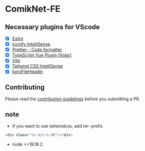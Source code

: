 <!--
 * @Date: 2024-01-09 15:31:15
 * @LastEditTime: 2024-01-26 11:31:59
 * @Description: ~
-->

# ComikNet-FE

## Necessary plugins for VScode

- [x] [Eslint](https://marketplace.visualstudio.com/items?itemName=dbaeumer.vscode-eslint)
- [x] [Iconify IntelliSense](https://marketplace.visualstudio.com/items?itemName=antfu.iconify)
- [x] [Prettier - Code formatter](https://marketplace.visualstudio.com/items?itemName=esbenp.prettier-vscode)
- [x] [TypeScript Vue Plugin (Volar)](https://marketplace.visualstudio.com/items?itemName=Vue.vscode-typescript-vue-plugin)
- [x] [Vite](https://marketplace.visualstudio.com/items?itemName=antfu.vite)
- [x] [Tailwind CSS IntelliSense](https://marketplace.visualstudio.com/items?itemName=bradlc.vscode-tailwindcss)
- [x] [koroFileHeader](https://marketplace.visualstudio.com/items?itemName=OBKoro1.korofileheader)

## Contributing

Please read the [contribution guidelines](https://github.com/ComikNet/.github/blob/main/Documents/CONTRIBUTING.md) before you submitting a PR.

## note

- If you want to use tailwindcss, add tw- prefix

```javascript
<div class="tw-min-h-80"></div>
```

- node >=18.18.2
